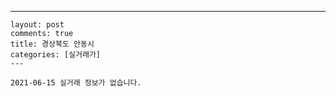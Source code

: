 ---
    layout: post
    comments: true
    title: 경상북도 안동시
    categories: [실거래가]
    ---

    2021-06-15 실거래 정보가 없습니다.

    